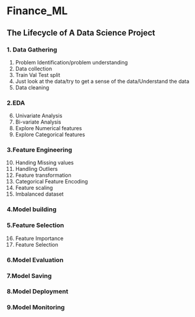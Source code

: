 # Finance_ML

## The Lifecycle of A Data Science Project


### 1. Data Gathering
1. Problem Identification/problem understanding
2.	Data collection
3.	Train Val Test split
4.	Just look at the data/try to get a sense of the data/Understand the data
5.	Data cleaning

### 2.EDA

6.	Univariate Analysis
7.	Bi-variate Analysis
8.	Explore Numerical features
9.	Explore Categorical features

### 3.Feature Engineering

10.	Handing Missing values
11.	Handling Outliers
12. Feature transformation
13. Categorical Feature Encoding
14.	Feature scaling
15.	Imbalanced dataset

### 4.Model building

### 5.Feature Selection
16.	Feature Importance
17.	Feature Selection

### 6.Model Evaluation

### 7.Model Saving

### 8.Model Deployment

### 9.Model Monitoring
